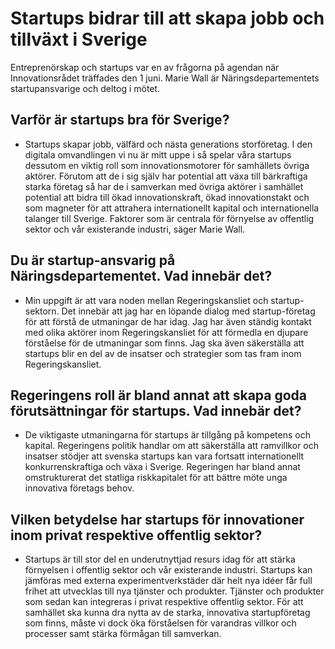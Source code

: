 # Startups bidrar till att skapa jobb och tillväxt i Sverige

Entreprenörskap och startups var en av frågorna på agendan när Innovationsrådet träffades den 1 juni. Marie Wall är Näringsdepartementets startupansvarige och deltog i mötet.

## Varför är startups bra för Sverige?

- Startups skapar jobb, välfärd och nästa generations storföretag. I den digitala omvandlingen vi nu är mitt uppe i så spelar våra startups dessutom en viktig roll som innovationsmotorer för samhällets övriga aktörer. Förutom att de i sig själv har potential att växa till bärkraftiga starka företag så har de i samverkan med övriga aktörer i samhället potential att bidra till ökad innovationskraft, ökad innovationstakt och som magneter för att attrahera internationellt kapital och internationella talanger till Sverige. Faktorer som är centrala för förnyelse av offentlig sektor och vår existerande industri, säger Marie Wall.

## Du är startup-ansvarig på Näringsdepartementet. Vad innebär det?

- Min uppgift är att vara noden mellan Regeringskansliet och startup-sektorn. Det innebär att jag har en löpande dialog med startup-företag för att förstå de utmaningar de har idag. Jag har även ständig kontakt med olika aktörer inom Regeringskansliet för att förmedla en djupare förståelse för de utmaningar som finns. Jag ska även säkerställa att startups blir en del av de insatser och strategier som tas fram inom Regeringskansliet.

## Regeringens roll är bland annat att skapa goda förutsättningar för startups. Vad innebär det?

- De viktigaste utmaningarna för startups är tillgång på kompetens och kapital. Regeringens politik handlar om att säkerställa att ramvillkor och insatser stödjer att svenska startups kan vara fortsatt internationellt konkurrenskraftiga och växa i Sverige. Regeringen har bland annat omstrukturerat det statliga riskkapitalet för att bättre möte unga innovativa företags behov.

## Vilken betydelse har startups för innovationer inom privat respektive offentlig sektor?

- Startups är till stor del en underutnyttjad resurs idag för att stärka förnyelsen i offentlig sektor och vår existerande industri. Startups kan jämföras med externa experimentverkstäder där helt nya idéer får full frihet att utvecklas till nya tjänster och produkter. Tjänster och produkter som sedan kan integreras i privat respektive offentlig sektor. För att samhället ska kunna dra nytta av de starka, innovativa startupföretag som finns, måste vi dock öka förståelsen för varandras villkor och processer samt stärka förmågan till samverkan.
